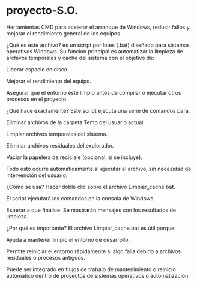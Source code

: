 # proyecto-S.O.
Herramientas CMD para acelerar el arranque de Windows, reducir fallos y mejorar el rendimiento general de los equipos.

 ¿Qué es este archivo?
es un script por lotes (.bat) diseñado para sistemas operativos Windows. Su función principal es automatizar la limpieza de archivos temporales y caché del sistema con el objetivo de:

Liberar espacio en disco.

Mejorar el rendimiento del equipo.

Asegurar que el entorno esté limpio antes de compilar o ejecutar otros procesos en el proyecto.

 ¿Qué hace exactamente?
Este script ejecuta una serie de comandos para:

Eliminar archivos de la carpeta Temp del usuario actual.

Limpiar archivos temporales del sistema.

Eliminar archivos residuales del explorador.

Vaciar la papelera de reciclaje (opcional, si se incluye).

Todo esto ocurre automáticamente al ejecutar el archivo, sin necesidad de intervención del usuario.

¿Cómo se usa?
Hacer doble clic sobre el archivo Limpiar_cache.bat.

El script ejecutará los comandos en la consola de Windows.

Esperar a que finalice. Se mostrarán mensajes con los resultados de limpieza.

¿Por qué es importante?
El archivo Limpiar_cache.bat es útil porque:

Ayuda a mantener limpio el entorno de desarrollo.

Permite reiniciar el entorno rápidamente si algo falla debido a archivos residuales o procesos antiguos.

Puede ser integrado en flujos de trabajo de mantenimiento o reinicio automático dentro de proyectos de sistemas operativos o automatización.

